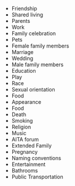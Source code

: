 - Friendship
- Shared living
- Parents
- Work
- Family celebration
- Pets
- Female family members
- Marriage
- Wedding
- Male family members
- Education
- Play
- Race
- Sexual orientation
- Food
- Appearance
- Food
- Death
- Smoking
- Religion
- Music
- AITA forum
- Extended Family
- Pregnancy
- Naming conventions
- Entertainment
- Bathrooms
- Public Transportation